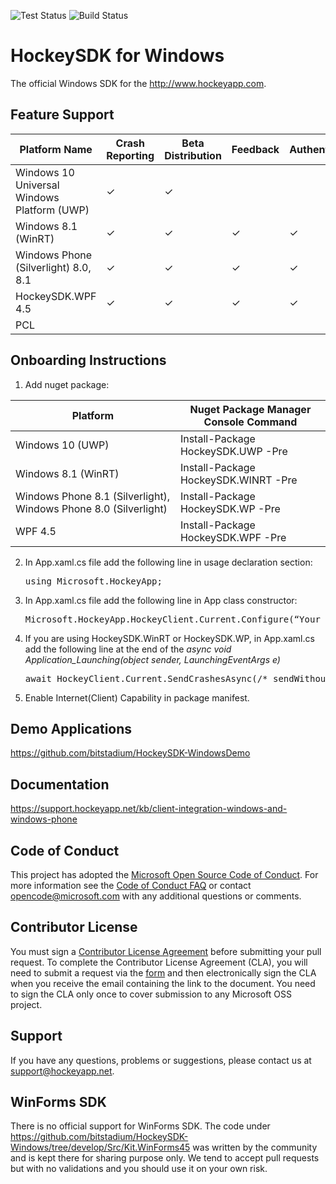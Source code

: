 ![Test Status](https://mseng.visualstudio.com/DefaultCollection/_apis/public/build/definitions/96a62c4a-58c2-4dbb-94b6-5979ebc7f2af/2471/badge)
![Build Status](https://mseng.visualstudio.com/DefaultCollection/_apis/public/build/definitions/96a62c4a-58c2-4dbb-94b6-5979ebc7f2af/2560/badge)

HockeySDK for Windows
=========

The official Windows SDK for the http://www.hockeyapp.com.

## Feature Support

| Platform Name | Crash Reporting  | Beta Distribution | Feedback | Authentication | Custom Events | Usage Metrics
| --- | --- | --- | --- | --- | --- | --- |
| Windows 10 Universal Windows Platform (UWP) | &#x2713; | &#x2713; |  |  | &#x2713; | &#x2713;
| Windows 8.1 (WinRT) | &#x2713; | &#x2713; | &#x2713; | &#x2713; | &#x2713; | &#x2713;
| Windows Phone (Silverlight) 8.0, 8.1 | &#x2713; | &#x2713; | &#x2713; | &#x2713; | &#x2713; | &#x2713;
| HockeySDK.WPF 4.5 | &#x2713; | &#x2713; | &#x2713; | &#x2713; |  | 
| PCL |  |  |  |  | &#x2713; | |

## Onboarding Instructions 
1. Add nuget package: 

| Platform | Nuget Package Manager Console Command |
| --- | --- |
| Windows 10 (UWP) | Install-Package HockeySDK.UWP -Pre |
| Windows 8.1 (WinRT) | Install-Package HockeySDK.WINRT -Pre |
| Windows Phone 8.1 (Silverlight), Windows Phone 8.0 (Silverlight) | Install-Package HockeySDK.WP -Pre |
| WPF 4.5 | Install-Package HockeySDK.WPF -Pre |

2. In App.xaml.cs file add the following line in usage declaration section: <pre>using Microsoft.HockeyApp;</pre>
3. In App.xaml.cs file add the following line in App class constructor: <pre>Microsoft.HockeyApp.HockeyClient.Current.Configure(“Your_App_ID”);</pre>
4. If you are using HockeySDK.WinRT or HockeySDK.WP, in App.xaml.cs add the following line at the end of the <i>async void Application_Launching(object sender, LaunchingEventArgs e)</i>
   <pre>await HockeyClient.Current.SendCrashesAsync(/* sendWithoutAsking: true */);</pre>
5. Enable Internet(Client) Capability in package manifest.

## Demo Applications
https://github.com/bitstadium/HockeySDK-WindowsDemo

## Documentation
https://support.hockeyapp.net/kb/client-integration-windows-and-windows-phone

## Code of Conduct
This project has adopted the [Microsoft Open Source Code of Conduct](https://opensource.microsoft.com/codeofconduct/). For more information see the [Code of Conduct FAQ](https://opensource.microsoft.com/codeofconduct/faq/) or contact [opencode@microsoft.com](mailto:opencode@microsoft.com) with any additional questions or comments.

## Contributor License
You must sign a [Contributor License Agreement](https://cla.microsoft.com/) before submitting your pull request. To complete the Contributor License Agreement (CLA), you will need to submit a request via the [form](https://cla.microsoft.com/) and then electronically sign the CLA when you receive the email containing the link to the document. You need to sign the CLA only once to cover submission to any Microsoft OSS project. 

## Support
If you have any questions, problems or suggestions, please contact us at [support@hockeyapp.net](mailto:support@hockeyapp.net).

## WinForms SDK
There is no official support for WinForms SDK. The code under https://github.com/bitstadium/HockeySDK-Windows/tree/develop/Src/Kit.WinForms45 was written by the community and is kept there for sharing purpose only. We tend to accept pull requests but with no validations and you should use it on your own risk.
